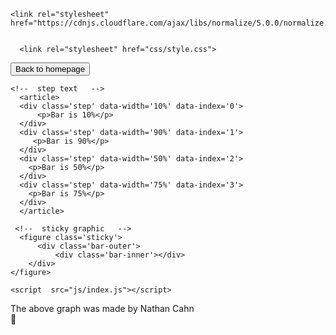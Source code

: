 <html>

<head>
  <meta charset="UTF-8">
  <title>Side-saddle scrollytelling with position sticky and enterview</title>
  
    <link rel="stylesheet" href="https://cdnjs.cloudflare.com/ajax/libs/normalize/5.0.0/normalize.min.css">

  
      <link rel="stylesheet" href="css/style.css">

  
</head>

<body>

<!--   <section class='filler'>
  <p>
    <h1>Welcome!</h1>
  </p>
</section> -->
<!-- 
<input type="button" value="Go Back From Whence You Came!" onclick="history.back(-1)" />
<input type="button" value="back to main page" onclick="https://natephil.github.io/" /> -->

<form action="https://natephil.github.io/">
    <input type="submit" value="Back to homepage" />
</form>


<section id='scrolly-side'>
  
  <div class='scrolly'>
    
    <!--  step text   -->
	  <article>
      <div class='step' data-width='10%' data-index='0'>
          <p>Bar is 10%</p>
      </div>
      <div class='step' data-width='90%' data-index='1'>
         <p>Bar is 90%</p>
      </div>
      <div class='step' data-width='50%' data-index='2'>
        <p>Bar is 50%</p>
      </div>
      <div class='step' data-width='75%' data-index='3'>
        <p>Bar is 75%</p>
      </div>
	  </article>
    
     <!--  sticky graphic   -->
	  <figure class='sticky'>
		  <div class='bar-outer'>
			  <div class='bar-inner'></div>
  		</div>
  	</figure>
    
  </div>
  
</section>

<!-- <section class='filler'>
  <p>
    End
  </p>
</section> -->
  <script src='https://unpkg.com/d3@5.4.0/dist/d3.min.js'></script>
<script src='https://unpkg.com/enter-view@1.0.0/enter-view.min.js'></script>
<script src='https://unpkg.com/stickyfilljs@2.0.5/dist/stickyfill.js'></script>

  

    <script  src="js/index.js"></script>

<footer>
  The above graph was made by Nathan Cahn<br>
  &#x1F34C;
</footer>

</body>

</html>
